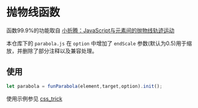 # 抛物线函数

 函数99.9%的功能取自 <a href="https://www.zhangxinxu.com/wordpress/2013/12/javascript-js-%E5%85%83%E7%B4%A0-%E6%8A%9B%E7%89%A9%E7%BA%BF-%E8%BF%90%E5%8A%A8-%E5%8A%A8%E7%94%BB/">小折腾：JavaScript与元素间的抛物线轨迹运动</a>
 
 本仓库下的  `parabola.js` 在 `option` 中增加了 `endScale` 参数(默认为0.5)用于缩放，并删除了部分注释以及兼容处理。

## 使用

```js
let parabola = funParabola(element,target,option).init();
```

 使用示例参见 <a href="https://qishaoxuan.github.io/css_tricks/parabola/#js-%E5%AE%9E%E7%8E%B0">css_trick</a>